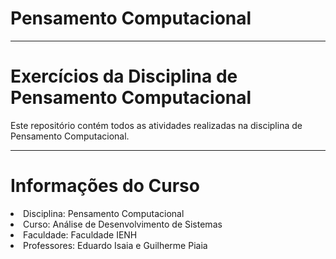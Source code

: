 # Pensamento Computacional

---

# Exercícios da Disciplina de Pensamento Computacional
Este repositório contém todos as atividades realizadas na disciplina de Pensamento Computacional.

---

# Informações do Curso
<li>Disciplina: Pensamento Computacional</li>
<li>Curso: Análise de Desenvolvimento de Sistemas</li>
<li>Faculdade: Faculdade IENH</li>
<li>Professores: Eduardo Isaia e Guilherme Piaia</li>
